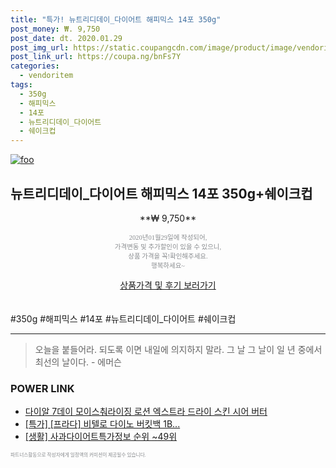 ```yaml
--- 
title: "특가! 뉴트리디데이_다이어트 해피믹스 14포 350g" 
post_money: ₩. 9,750 
post_date: dt. 2020.01.29 
post_img_url: https://static.coupangcdn.com/image/product/image/vendoritem/2019/02/13/3005689827/734eb385-44f1-4a09-87a1-3c51525fb76f.jpg 
post_link_url: https://coupa.ng/bnFs7Y 
categories: 
  - vendoritem 
tags: 
  - 350g 
  - 해피믹스 
  - 14포 
  - 뉴트리디데이_다이어트 
  - 쉐이크컵 
--- 
```

[![foo](https://static.coupangcdn.com/image/product/image/vendoritem/2019/02/13/3005689827/734eb385-44f1-4a09-87a1-3c51525fb76f.jpg)](https://coupa.ng/bnFs7Y) 

## 뉴트리디데이_다이어트 해피믹스 14포 350g+쉐이크컵 
<p style="text-align: center;">**₩ 9,750**</p> 
<p style="text-align: center;"><span style="color: #898c8f; font-family: Georgia,Times,serif; font-size: 0.75em;">2020년01월29일에 작성되어, <br>가격변동 및 추가할인이 있을 수 있으니,<br> 상품 가격을 꼭!확인해주세요.<br>행복하세요~</span> 
</p>	 
<div markdown="0" style="text-align: center;"><a href="https://coupa.ng/bnFs7Y" class="btn btn--success">상품가격 및 후기 보러가기</a></div> 
<br><br> 
  #350g #해피믹스 #14포 #뉴트리디데이_다이어트 #쉐이크컵 
<hr> 

> 오늘을 붙들어라. 되도록 이면 내일에 의지하지 말라. 그 날 그 날이 일 년 중에서 최선의 날이다. - 에머슨 


### POWER LINK

* <a href="https://blog.naver.com/an0733/221784945152" target="_blank">다이알 7데이 모이스춰라이징 로션 엑스트라 드라이 스킨 시어 버터</a>
* <a href="https://blog.naver.com/an0733/221786885717" target="_blank">[특가] [프라다] 비텔로 다이노 버킷백 1B...</a>
* <a href="https://blog.naver.com/sakai111/221773495707" target="_blank"> [생활] 사과다이어트특가정보 순위 ~49위</a>

<span style="color: #898c8f; font-family: Georgia,Times,serif; font-size: 0.55em;">파트너스활동으로 작성자에게 일정액의 커미션이 제공될수 있습니다.</span> 
